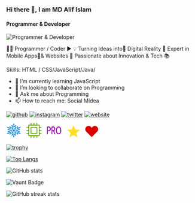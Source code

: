 ### Hi there 👋, I am MD Alif Islam
#### Programmer & Developer
![Programmer & Developer](https://pbs.twimg.com/profile_banners/1758382212876279808/1725421489/600x200)

👨‍💻 Programmer / Coder ▶
💡 Turning Ideas into🔎  Digital Reality
👑 Expert in Mobile Apps📱& Websites 
🌟 Passionate about Innovation & Tech 📚

Skills:  HTML / CSS/JavaScript/Java/

- 🌱 I’m currently learning JavaScript 
- 👯 I’m looking to collaborate on Programming 
- 💬 Ask me about Programming 
- 📫 How to reach me: Social Midea  


[<img src='https://cdn.jsdelivr.net/npm/simple-icons@3.0.1/icons/github.svg' alt='github' height='40'>](https://github.com/Philiperwenk)  [<img src='https://cdn.jsdelivr.net/npm/simple-icons@3.0.1/icons/instagram.svg' alt='instagram' height='40'>](https://www.instagram.com/philiperwenk/)  [<img src='https://cdn.jsdelivr.net/npm/simple-icons@3.0.1/icons/twitter.svg' alt='twitter' height='40'>](https://twitter.com/philiperwenk)  [<img src='https://cdn.jsdelivr.net/npm/simple-icons@3.0.1/icons/icloud.svg' alt='website' height='40'>](philiperwenk.github.io/Website)  

<a href='https://archiveprogram.github.com/'><img src='https://raw.githubusercontent.com/acervenky/animated-github-badges/master/assets/acbadge.gif' width='40' height='40'></a> <a href='https://docs.github.com/en/developers'><img src='https://raw.githubusercontent.com/acervenky/animated-github-badges/master/assets/devbadge.gif' width='40' height='40'></a> <a href='https://github.com/pricing'><img src='https://raw.githubusercontent.com/acervenky/animated-github-badges/master/assets/pro.gif' width='40' height='40'></a> <a href='https://stars.github.com/'><img src='https://raw.githubusercontent.com/acervenky/animated-github-badges/master/assets/starbadge.gif' width='35' height='35'></a> <a href='https://docs.github.com/en/github/supporting-the-open-source-community-with-github-sponsors'><img src='https://raw.githubusercontent.com/acervenky/animated-github-badges/master/assets/sponsorbadge.gif' width='35' height='35'></a> 

[![trophy](https://github-profile-trophy.vercel.app/?username=Philiperwenk)](https://github.com/ryo-ma/github-profile-trophy)

[![Top Langs](https://github-readme-stats.vercel.app/api/top-langs/?username=Philiperwenk)](https://github.com/anuraghazra/github-readme-stats)

![GitHub stats](https://github-readme-stats.vercel.app/api?username=Philiperwenk&show_icons=true&count_private=true)  

![Vaunt Badge](https://api.vaunt.dev/v1/github/entities/Philiperwenk/contributions?format=svg&private=true)  

![GitHub streak stats](https://streak-stats.demolab.com/?user=Philiperwenk)  

